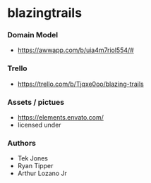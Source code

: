 # blazingtrails


### Domain Model
- https://awwapp.com/b/uia4m7riol554/#

### Trello
- https://trello.com/b/Tjqxe0oo/blazing-trails


### Assets / pictues 
- https://elements.envato.com/ 
- licensed under


### Authors
- Tek Jones
- Ryan Tipper
- Arthur Lozano Jr

